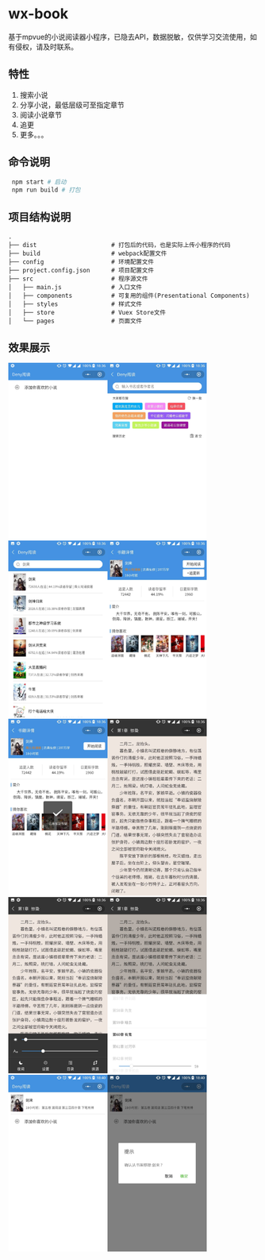 # wx-book

基于mpvue的小说阅读器小程序，已隐去API，数据脱敏，仅供学习交流使用，如有侵权，请及时联系。

## 特性

 1. 搜索小说
 2. 分享小说，最低层级可至指定章节
 3. 阅读小说章节
 4. 追更
 5. 更多。。。

## 命令说明

```bash
 npm start # 启动
 npm run build # 打包
```

## 项目结构说明

```
.
├── dist                     # 打包后的代码，也是实际上传小程序的代码
├── build                    # webpack配置文件
├── config                   # 环境配置文件
├── project.config.json      # 项目配置文件
├── src                      # 程序源文件
│   ├── main.js              # 入口文件
│   ├── components           # 可复用的组件(Presentational Components)
│   ├── styles               # 样式文件
│   ├── store                # Vuex Store文件
│   └── pages                # 页面文件
```

## 效果展示

<img src="./static/WechatIMG122.jpeg" width="200" style="display: inline-block;" /><img src="./static/WechatIMG123.jpeg" width="200" style="display: inline-block;" /><img src="./static/WechatIMG124.jpeg" width="200" style="display: inline-block;" /><img src="./static/WechatIMG125.jpeg" width="200" style="display: inline-block;" /><img src="./static/WechatIMG126.jpeg" width="200" style="display: inline-block;" /><img src="./static/WechatIMG127.jpeg" width="200" style="display: inline-block;" /><img src="./static/WechatIMG128.jpeg" width="200" style="display: inline-block;" /><img src="./static/WechatIMG129.jpeg" width="200" style="display: inline-block;" /><img src="./static/WechatIMG131.jpeg" width="200" style="display: inline-block;" /><img src="./static/WechatIMG132.jpeg" width="200" style="display: inline-block;" />
